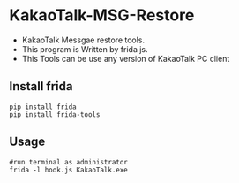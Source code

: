 # KakaoTalk-MSG-Restore
- KakaoTalk Messgae restore tools.
- This program is Written by frida js.
- This Tools can be use any version of KakaoTalk PC client

## Install frida
```
pip install frida
pip install frida-tools
```

## Usage
```
#run terminal as administrator
frida -l hook.js KakaoTalk.exe
```
